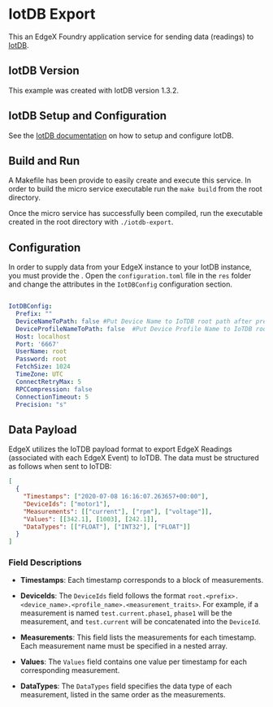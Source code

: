 # IotDB Export

This an EdgeX Foundry application service for sending data (readings) to [IotDB](https://iotdb.apache.org/).

## IotDB Version

This example was created with IotDB version 1.3.2.

## IotDB Setup and Configuration

See the [IotDB documentation](https://iotdb.apache.org/UserGuide/latest/QuickStart/QuickStart.html) on how to setup and configure IotDB.

## Build and Run

A Makefile has been provide to easily create and execute this service. In order to build the micro service executable run the `make build` from the root directory.

Once the micro service has successfully been compiled, run the executable created in the root directory with `./iotdb-export`.

## Configuration

In order to supply data from your EdgeX instance to your IotDB instance, you must provide the . Open the `configuration.toml` file in the `res` folder and change the attributes in the `IotDBConfig` configuration section.

```yaml

IotDBConfig:
  Prefix: ""
  DeviceNameToPath: false #Put Device Name to IoTDB root path after prefix
  DeviceProfileNameToPath: false  #Put Device Profile Name to IoTDB root path after prefix or/and Device Name
  Host: localhost
  Port: '6667'
  UserName: root
  Password: root
  FetchSize: 1024
  TimeZone: UTC
  ConnectRetryMax: 5
  RPCCompression: false
  ConnectionTimeout: 5
  Precision: "s"
```

## Data Payload

EdgeX utilizes the IoTDB payload format to export EdgeX Readings (associated with each EdgeX Event) to IoTDB. The data must be structured as follows when sent to IoTDB:

```json
[
  {
    "Timestamps": ["2020-07-08 16:16:07.263657+00:00"],
    "DeviceIds": ["motor1"],
    "Measurements": [["current"], ["rpm"], ["voltage"]],
    "Values": [[342.1], [1003], [242.1]],
    "DataTypes": [["FLOAT"], ["INT32"], ["FLOAT"]]
  }
]
```

### Field Descriptions

- **Timestamps**: Each timestamp corresponds to a block of measurements.

- **DeviceIds**: The `DeviceIds` field follows the format `root.<prefix>.<device_name>.<profile_name>.<measurement_traits>`. For example, if a measurement is named `test.current.phase1`, `phase1` will be the measurement, and `test.current` will be concatenated into the `DeviceId`.

- **Measurements**: This field lists the measurements for each timestamp. Each measurement name must be specified in a nested array.

- **Values**: The `Values` field contains one value per timestamp for each corresponding measurement.

- **DataTypes**: The `DataTypes` field specifies the data type of each measurement, listed in the same order as the measurements.
